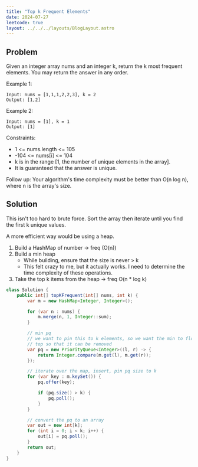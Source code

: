 ```yaml
---
title: "Top k Frequent Elements"
date: 2024-07-27
leetcode: true
layout: ../../../layouts/BlogLayout.astro
---
```


## Problem

Given an integer array nums and an integer k, return the k most frequent elements. You may return the answer in any order.

Example 1:

```text
Input: nums = [1,1,1,2,2,3], k = 2
Output: [1,2]
```

Example 2:

```text
Input: nums = [1], k = 1
Output: [1]
```

Constraints:

- 1 <= nums.length <= 105
- -104 <= nums[i] <= 104
- k is in the range [1, the number of unique elements in the array].
- It is guaranteed that the answer is unique.

Follow up: Your algorithm's time complexity must be better than O(n log n), where n is the array's size.

## Solution

This isn't too hard to brute force. Sort the array then iterate until you find the first k unique values.

A more efficient way would be using a heap.

1. Build a HashMap of number -> freq (O(n))
1. Build a min heap
   - While building, ensure that the size is never > k
   - This felt crazy to me, but it actually works. I need to determine the time complexity of these operations.
1. Take the top k items from the heap -> freq O(n \* log k)

```java
class Solution {
    public int[] topKFrequent(int[] nums, int k) {
        var m = new HashMap<Integer, Integer>();

        for (var n : nums) {
            m.merge(n, 1, Integer::sum);
        }

        // min pq
        // we want to pin this to k elements, so we want the min to float to the
        // top so that it can be removed
        var pq = new PriorityQueue<Integer>((l, r) -> {
            return Integer.compare(m.get(l), m.get(r));
        });

        // iterate over the map, insert, pin pq size to k
        for (var key : m.keySet()) {
            pq.offer(key);

            if (pq.size() > k) {
                pq.poll();
            }
        }

        // convert the pq to an array
        var out = new int[k];
        for (int i = 0; i < k; i++) {
            out[i] = pq.poll();
        }
        return out;
    }
}
```
